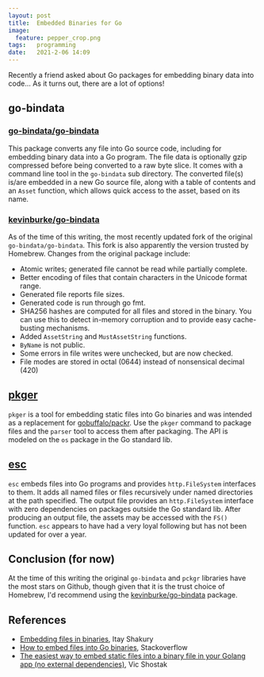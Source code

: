 ```yaml
---
layout: post
title:  Embedded Binaries for Go
image:
  feature: pepper_crop.png
tags:   programming
date:   2021-2-06 14:09
---
```


Recently a friend asked about Go packages for embedding binary data into code...
As it turns out, there are a lot of options!

## go-bindata

### [go-bindata/go-bindata](https://github.com/go-bindata/go-bindata)
This package converts any file into Go source code, including for embedding binary data into a Go program. The file data is optionally gzip compressed before being converted to a raw byte slice. It comes with a command line tool in the `go-bindata` sub directory. The converted file(s) is/are embedded in a new Go source file, along with a table of contents and an `Asset` function, which allows quick access to the asset, based on its name.

### [kevinburke/go-bindata](https://github.com/kevinburke/go-bindata)
As of the time of this writing, the most recently updated fork of the original `go-bindata/go-bindata`. This fork is also apparently the version trusted by Homebrew. Changes from the original package include:
- Atomic writes; generated file cannot be read while partially complete.
- Better encoding of files that contain characters in the Unicode format range.
- Generated file reports file sizes.
- Generated code is run through go fmt.
- SHA256 hashes are computed for all files and stored in the binary. You can use this to detect in-memory corruption and to provide easy cache-busting mechanisms.
- Added `AssetString` and `MustAssetString` functions.
- `ByName` is not public.
- Some errors in file writes were unchecked, but are now checked.
- File modes are stored in octal (0644) instead of nonsensical decimal (420)

## [pkger](https://github.com/markbates/pkger)
`pkger` is a tool for embedding static files into Go binaries and was intended as a replacement for [gobuffalo/packr](https://github.com/gobuffalo/packr). Use the `pkger` command to package files and the `parser` tool to access them after packaging. The API is modeled on the `os` package in the Go standard lib.

## [esc](https://github.com/mjibson/esc/)
`esc` embeds files into Go programs and provides `http.FileSystem` interfaces to them. It adds all named files or files recursively under named directories at the path specified. The output file provides an `http.FileSystem` interface with zero dependencies on packages outside the Go standard lib. After producing an output file, the assets may be accessed with the `FS()` function. `esc` appears to have had a very loyal following but has not been updated for over a year.


## Conclusion (for now)
At the time of this writing the original `go-bindata` and `pckgr` libraries have the most stars on Github, though given that it is the trust choice of Homebrew, I'd recommend using the [kevinburke/go-bindata](https://github.com/kevinburke/go-bindata) package.


## References

- [Embedding files in binaries](http://blog.itaysk.com/2020/04/30/embedding-files-in-binaries), Itay Shakury
- [How to embed files into Go binaries](https://stackoverflow.com/questions/17796043/how-to-embed-files-into-go-binaries), Stackoverflow
- [The easiest way to embed static files into a binary file in your Golang app (no external dependencies)](https://dev.to/koddr/the-easiest-way-to-embed-static-files-into-a-binary-file-in-your-golang-app-no-external-dependencies-43pc), Vic Shostak
